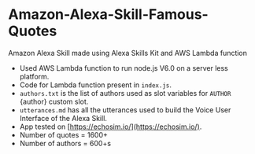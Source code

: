 # Amazon-Alexa-Skill-Famous-Quotes
Amazon Alexa Skill made using Alexa Skills Kit and AWS Lambda function

- Used AWS Lambda function to run node.js V6.0 on a server less platform.
- Code for Lambda function present in `index.js`.
- `authors.txt` is the list of authors used as slot variables for `AUTHOR` {author} custom slot.
- `utterances.md` has all the utterances used to build the Voice User Interface of the Alexa Skill.
- App tested on [https://echosim.io/](https://echosim.io/).
- Number of quotes = 1600+
- Number of authors = 600+s